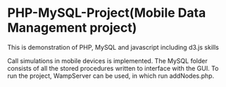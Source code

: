# PHP-MySQL-Project(Mobile Data Management project)
This is demonstration of PHP, MySQL and javascript including d3.js skills

Call simulations in mobile devices is implemented.
The MySQL folder consists of all the stored procedures written to interface with the GUI.
To run the project, WampServer can be used, in which run addNodes.php.
